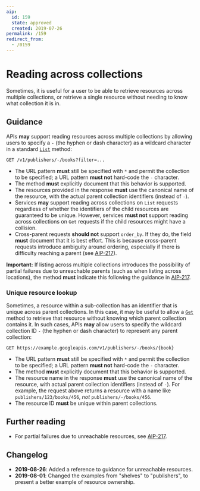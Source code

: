 ```yaml
---
aip:
  id: 159
  state: approved
  created: 2019-07-26
permalink: /159
redirect_from:
  - /0159
---
```


# Reading across collections

Sometimes, it is useful for a user to be able to retrieve resources across
multiple collections, or retrieve a single resource without needing to know
what collection it is in.

## Guidance

APIs **may** support reading resources across multiple collections by allowing
users to specify a `-` (the hyphen or dash character) as a wildcard character
in a standard [`List`][aip-132] method:

```
GET /v1/publishers/-/books?filter=...
```

- The URL pattern **must** still be specified with `*` and permit the
  collection to be specified; a URL pattern **must not** hard-code the `-`
  character.
- The method **must** explicitly document that this behavior is supported.
- The resources provided in the response **must** use the canonical name of the
  resource, with the actual parent collection identifiers (instead of `-`).
- Services **may** support reading across collections on `List` requests
  regardless of whether the identifiers of the child resources are guaranteed
  to be unique. However, services **must not** support reading across
  collections on `Get` requests if the child resources might have a collision.
- Cross-parent requests **should not** support `order_by`. If they do, the
  field **must** document that it is best effort. This is because cross-parent
  requests introduce ambiguity around ordering, especially if there is
  difficulty reaching a parent (see [AIP-217][]).

**Important:** If listing across multiple collections introduces the
possibility of partial failures due to unreachable parents (such as when
listing across locations), the method **must** indicate this following the
guidance in [AIP-217][].

### Unique resource lookup

Sometimes, a resource within a sub-collection has an identifier that is unique
across parent collections. In this case, it may be useful to allow a
[`Get`][aip-131] method to retrieve that resource without knowing which parent
collection contains it. In such cases, APIs **may** allow users to specify the
wildcard collection ID `-` (the hyphen or dash character) to represent any
parent collection:

```
GET https://example.googleapis.com/v1/publishers/-/books/{book}
```

- The URL pattern **must** still be specified with `*` and permit the
  collection to be specified; a URL pattern **must not** hard-code the `-`
  character.
- The method **must** explicitly document that this behavior is supported.
- The resource name in the response **must** use the canonical name of the
  resource, with actual parent collection identifiers (instead of `-`). For
  example, the request above returns a resource with a name like
  `publishers/123/books/456`, _not_ `publishers/-/books/456`.
- The resource ID **must** be unique within parent collections.

## Further reading

- For partial failures due to unreachable resources, see [AIP-217][].

[aip-131]: ./0131.md
[aip-132]: ./0132.md
[aip-217]: ./0217.md

## Changelog

- **2019-08-26**: Added a reference to guidance for unreachable resources.
- **2019-08-01**: Changed the examples from "shelves" to "publishers", to
  present a better example of resource ownership.
